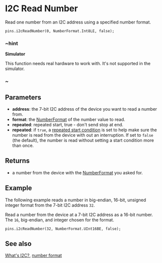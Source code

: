 # I2C Read Number

Read one number from an I2C address using a specified number format.

```sig
pins.i2cReadNumber(0, NumberFormat.Int8LE, false);
```

### ~hint

**Simulator**

This function needs real hardware to work with. It's not supported in the simulator.

### ~

## Parameters

* **address**: the 7-bit I2C address of the device you want to read a number from.
* **format**: the [NumberFormat](/types/buffer/number-format) of the number value to read.
* **repeated**: repeated start, true - don't send stop at end.
* **repeated**: if `true`, a [repeated start condition](http://www.i2c-bus.org/repeated-start-condition/) is set to help make sure the number is read from the device with out an interruption. If set to `false` (the default), the number is read without setting a start condition more than once.

## Returns

* a number from the device with the [NumberFormat](/types/buffer/number-format) you asked for.

## Example

The following example reads a number in big-endian, 16-bit, unsigned integer format from the 7-bit I2C address `32`.

Read a number from the device at a 7-bit I2C address as a 16-bit number. The `16`, big-endian, and integer chosen for the format.

```blocks
pins.i2cReadNumber(32, NumberFormat.UInt16BE, false);
```

## See also

[What's I2C?](http://www.i2c-bus.org/), [number format](/types/buffer/number-format)